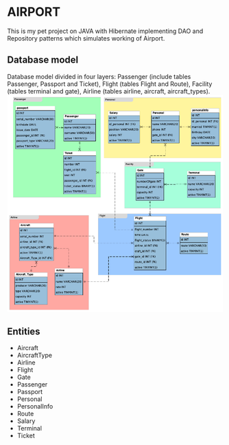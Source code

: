 # AIRPORT
This is my pet project on JAVA with Hibernate implementing DAO and Repository patterns which simulates working of Airport.
## Database model
Database model divided in four layers: Passenger (include tables Passenger, Passport and Ticket), Flight (tables Flight and Route),
Facility (tables terminal and gate), Airline (tables airline, aircraft, aircraft_types).
![](../../resources/EER%20Diagram.png)
## Entities
- Aircraft
- AircraftType
- Airline
- Flight
- Gate
- Passenger
- Passport
- Personal
- PersonalInfo
- Route
- Salary
- Terminal
- Ticket
